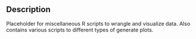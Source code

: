 ## Description

Placeholder for miscellaneous R scripts to wrangle and visualize data. Also contains various scripts to different types of generate plots.
